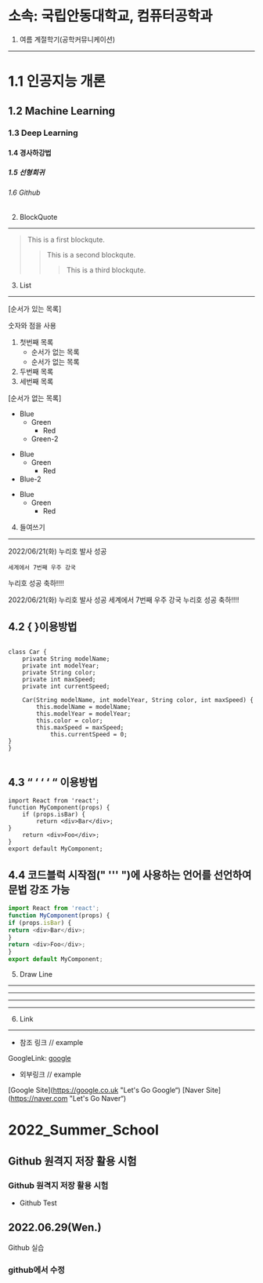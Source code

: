 소속: 국립안동대학교, 컴퓨터공학과
========================
1. 여름 계절학기(공학커뮤니케이션)
---------------------------------------
# 1.1 인공지능 개론
## 1.2 Machine Learning
### 1.3  Deep Learning
#### 1.4 경사하강법
##### 1.5 선형회귀
###### 1.6 Github

2. BlockQuote
----------------------------------------
> This is a first blockqute.
>	> This is a second blockqute.
>	>	> This is a third blockqute.

3. List
------------------------------------------------
[순서가 있는 목록]

숫자와 점을 사용

1. 첫번째 목록
	- 순서가 없는 목록
	- 순서가 없는 목록
1. 두번째 목록
1. 세번째 목록

[순서가 없는 목록]
* Blue
	* Green
		* Red
	* Green-2
+ Blue
	+ Green
		+ Red
+ Blue-2
- Blue
	- Green
		- Red

4. 들여쓰기
---------------------------------------

2022/06/21(화) 누리호 발사 성공

	세계에서 7번째 우주 강국

누리호 성공 축하!!!! 


2022/06/21(화) 누리호 발사 성공
	세계에서 7번째 우주 강국
누리호 성공 축하!!!! 

## 4.2 {  }이용방법

<pre>
<code>
class Car {
	private String modelName;
	private int modelYear;
	private String color;
	private int maxSpeed;
	private int currentSpeed;

	Car(String modelName, int modelYear, String color, int maxSpeed) {
		this.modelName = modelName;
		this.modelYear = modelYear;
		this.color = color;
		this.maxSpeed = maxSpeed;
			this.currentSpeed = 0;
}
}
</code>
</pre>

## 4.3 “ ‘ ‘ ‘ “ 이용방법

```
import React from 'react';
function MyComponent(props) {
	if (props.isBar) {
		return <div>Bar</div>;
}
	return <div>Foo</div>;
}
export default MyComponent;
```
## 4.4 코드블럭 시작점(" ''' ")에 사용하는 언어를 선언하여 문법 강조 가능

``` js
import React from 'react';
function MyComponent(props) {
if (props.isBar) {
return <div>Bar</div>;
}
return <div>Foo</div>;
}
export default MyComponent;
```

5. Draw Line
---------------------------------

* * *

-------

*************

6. Link
-----------------------------------
* 참조 링크
// example

GoogleLink: [google][googlelink]

[googlelink]: https://google.co.uk "Let's Go Google"

* 외부링크
// example

[Google Site](https://google.co.uk "Let's Go Google“)
[Naver Site](https://naver.com "Let's Go Naver“)













# 2022_Summer_School
## Github 원격지 저장 활용 시험
### Github 원격지 저장 활용 시험
* Github Test
## 2022.06.29(Wen.)
Github 실습
### github에서 수정
